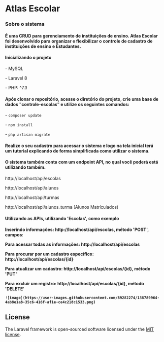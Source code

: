 <h1>Atlas Escolar</h1>

<h3>Sobre o sistema</h3>

<h4>É uma CRUD para gerenciamento de instituições de ensino. Atlas Escolar foi desenvolvido para organizar e flexibilizar o controle de cadastro de instituições de ensino e Estudantes.</h4>

<h4>Inicializando o projeto</h4>

<p>
- MySQL
</p>
<p>
  - Laravel 8  
</p>
<p>
   - PHP: ^7.3
 </p>
 
 <h4>
    Após clonar o repositório, acesse o diretório do projeto, crie uma base de dados "controle-escolas" e utilize os seguintes comandos:
</h4>
<p>- <code>composer update</code></p>
<p>- <code>npm install</code></p>
<p>- <code>php artisan migrate</code></p>

 <h4>Realize o seu cadastro para acessar o sistema e logo na tela inicial terá um tutorial explicando de forma simplificada como utilizar o sistema.</h4>
 
 <h4>O sistema também conta com um endpoint API, no qual você poderá está utilizando também.</h4>
 <p>http://localhost/api/escolas</p>
 <p>http://localhost/api/alunos</p>
 <p>http://localhost/api/turmas</p>
 <p>http://localhost/api/alunos_turma (Alunos Matrículados)</p>
 
 <h4>Utilizando as APIs, utilizando 'Escolas', como exemplo<h4>
    <p>Inserindo informações: http://localhost/api/escolas, método 'POST', campos:
    <p>Para acessar todas as informações: http://localhost/api/escolas</p>
    <p>Para procurar por um cadastro específico: http://localhost/api/escolas/{id}</p>  
    <p>Para atualizar um cadastro: http://localhost/api/escolas/{id}, método 'PUT'</p>
    <p>Para excluir um registro: http://localhost/api/escolas/{id}, método 'DELETE'<p> 
    
    ![image](https://user-images.githubusercontent.com/89282274/138789964-4ab8e1a8-35c6-416f-af1e-ce4c218c1533.png)

 
 
 
 
## License

The Laravel framework is open-sourced software licensed under the [MIT license](https://opensource.org/licenses/MIT).
